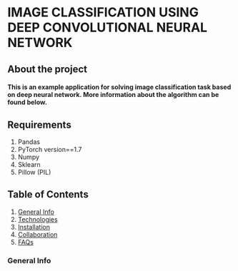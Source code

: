  <h1> IMAGE CLASSIFICATION USING DEEP CONVOLUTIONAL NEURAL NETWORK

<h2> About the project
 
<h4> This is an example application for solving image classification task based on deep neural network. More information about the algorithm can be found below. 
 
 ## Requirements
 1. Pandas 
 2. PyTorch version==1.7 
 3. Numpy
 4. Sklearn 
 5. Pillow (PIL)
  
## Table of Contents
1. [General Info](#general-info)
2. [Technologies](#technologies)
3. [Installation](#installation)
4. [Collaboration](#collaboration)
5. [FAQs](#faqs)
### General Info
